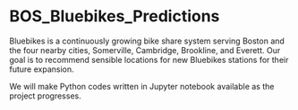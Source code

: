 # BOS_Bluebikes_Predictions

Bluebikes is a continuously growing bike share system serving Boston and the four nearby cities, Somerville, Cambridge, Brookline, and Everett. Our goal is to recommend sensible locations for new Bluebikes stations for their future expansion. 

We will make Python codes written in Jupyter notebook available as the project progresses. 
